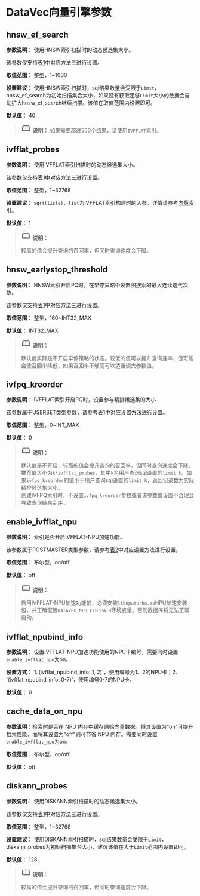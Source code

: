 # DataVec向量引擎参数

## hnsw_ef_search<a name="section14941640131"></a>

**参数说明**： 使用HNSW索引扫描时的动态候选集大小。

该参数仅支持[表1](../DatabaseAdministrationGuide/重设参数.md#zh-cn_topic_0283137176_zh-cn_topic_0237121562_zh-cn_topic_0059777490_t91a6f212010f4503b24d7943aed6d846)中对应方法三进行设置。

**取值范围**： 整型，1\~1000

**设置建议**： 使用HNSW索引扫描时，sql结果数量会受限于`Limit`，hnsw_ef_search为初始扫描集合大小，如果没有获取足够`Limit`大小的数据会自动扩大hnsw_ef_search继续扫描。该值在取值范围内设置即可。

**默认值**： 40

>![](public_sys-resources/icon-note.png) **说明：**
> 如果需要超过500个结果，请使用`IVFFLAT`索引。

## ivfflat_probes<a name="section14941640131"></a>

**参数说明**： 使用IVFFLAT索引扫描时的动态候选集大小。

该参数仅支持[表1](../DatabaseAdministrationGuide/重设参数.md#zh-cn_topic_0283137176_zh-cn_topic_0237121562_zh-cn_topic_0059777490_t91a6f212010f4503b24d7943aed6d846)中对应方法三进行设置。

**取值范围**： 整型，1\~32768

**设置建议**： `sqrt(lists)`，`list`为IVFFLAT索引构建时的入参，详情请参考[向量索引](../SQLReference/向量索引.md)。

**默认值**： 1

>![](public_sys-resources/icon-note.png) **说明：**
>
> 较高的值会提升查询的召回率，但同时查询速度会下降。

## hnsw_earlystop_threshold<a name="section14941640131"></a>

**参数说明**： HNSW索引开启PQ时，在早停策略中设置图搜索的最大连续迭代次数。

该参数仅支持[表1](../DatabaseAdministrationGuide/重设参数.md#zh-cn_topic_0283137176_zh-cn_topic_0237121562_zh-cn_topic_0059777490_t91a6f212010f4503b24d7943aed6d846)中对应方法三进行设置。

**取值范围**： 整型，160~INT32_MAX

**默认值**： INT32_MAX

>![](public_sys-resources/icon-note.png) **说明：**
>
>默认值实际是不开启早停策略的状态。较低的值可以提升查询速率，但可能会使召回率降低，如果召回率不够高可以适当调大参数值。

## ivfpq_kreorder<a name="section14941640131"></a>

**参数说明**： IVFFLAT索引开启PQ时，设置参与精排候选集的大小

该参数属于USERSET类型参数，请参考[表1](../DatabaseAdministrationGuide/重设参数.md#zh-cn_topic_0283137176_zh-cn_topic_0237121562_zh-cn_topic_0059777490_t91a6f212010f4503b24d7943aed6d846)中对应设置方法进行设置。

**取值范围**： 整型，0~INT_MAX

**默认值**： 0

>![](public_sys-resources/icon-note.png) **说明：**
>
>默认值是不开启，较高的值会提升查询的召回率，但同时查询速度会下降。<br>
>推荐值大小为`k*ivfflat_probes`，其中`k`为用户查询sql设置的`limit k`。如果`ivfpq_kreorder`的值小于用户查询sql设置的`limit k`，返回记录数为实际精排候选集大小。<br>
>创建IVFPQ索引时，不设置`ivfpq_kreorder`参数或者该参数值设置不合理会导致查询结果乱序。

## enable_ivfflat_npu<a name="section14941640131"></a>

**参数说明**： 索引是否开启IVFFLAT-NPU加速功能。

该参数属于POSTMASTER类型参数，请参考[表2](../DatabaseAdministrationGuide/重设参数.md#zh-cn_topic_0283137176_zh-cn_topic_0237121562_zh-cn_topic_0059777490_t91a6f212010f4503b24d7943aed6d846)中对应设置方法进行设置。

**取值范围**： 布尔型，on/off

**默认值**： off

>![](public_sys-resources/icon-note.png) **说明：**
>
> 启用IVFFLAT-NPU加速功能前，必须安装`libnputurbo.so`NPU加速安装包，并正确配置`DATAVEC_NPU_LIB_PATH`环境变量。否则数据库将无法正常启动。

## ivfflat_npubind_info<a name="section14941640131"></a>

**参数说明**： 设置IVFFLAT-NPU加速功能使用的NPU卡编号，需要同时设置`enable_ivfflat_npu`为on。

**设置方式**： 1.'(ivfflat_npubind_info: 1, 2)'，使用编号为1、2的NPU卡；2. '(ivfflat_npubind_info: 0-7)'，使用编号0-7的NPU卡。

**默认值**： 0

## cache_data_on_npu<a name="section14941640131"></a>

**参数说明**：检索时是否在 NPU 内存中缓存原始向量数据。将其设置为"on"可提升检索性能，而将其设置为"off"则可节省 NPU 内存。需要同时设置`enable_ivfflat_npu`为on。

**取值范围**： 布尔型，on/off

**默认值**： off

## diskann_probes<a name="section14941640131"></a>

**参数说明**： 使用DISKANN索引扫描时的动态候选集大小。

该参数仅支持[表1](../DatabaseAdministrationGuide/重设参数.md#zh-cn_topic_0283137176_zh-cn_topic_0237121562_zh-cn_topic_0059777490_t91a6f212010f4503b24d7943aed6d846)中对应方法三进行设置。

**取值范围**： 整型，1\~32768

**设置建议**： 使用DISKANN索引扫描时，sql结果数量会受限于`Limit`，diskann_probes为初始扫描集合大小，建议该值在大于`Limit`范围内设置即可。

**默认值**： 128

>![](public_sys-resources/icon-note.gif) **说明：**
>
> 较高的值会提升查询的召回率，但同时查询速度会下降。
